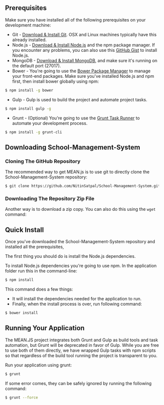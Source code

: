 ## Prerequisites
Make sure you have installed all of the following prerequisites on your development machine:
* Git - [Download & Install Git](https://git-scm.com/downloads). OSX and Linux machines typically have this already installed.
* Node.js - [Download & Install Node.js](https://nodejs.org/en/download/) and the npm package manager. If you encounter any problems, you can also use this [GitHub Gist](https://gist.github.com/isaacs/579814) to install Node.js.
* MongoDB - [Download & Install MongoDB](http://www.mongodb.org/downloads), and make sure it's running on the default port (27017).
* Bower - You're going to use the [Bower Package Manager](http://bower.io/) to manage your front-end packages. Make sure you've installed Node.js and npm first, then install bower globally using npm:

```bash
$ npm install -g bower
```

* Gulp - Gulp is used to build the project and automate project tasks.

```bash
$ npm install gulp -g
```

* Grunt - (Optional) You're going to use the [Grunt Task Runner](http://gruntjs.com/) to automate your development process.

```bash
$ npm install -g grunt-cli
```

## Downloading School-Management-System

### Cloning The GitHub Repository
The recommended way to get MEAN.js is to use git to directly clone the School-Management-System repository:

```bash
$ git clone https://github.com/NitinSatpal/School-Management-System.git
```


### Downloading The Repository Zip File
Another way is to download a zip copy. You can also do this using the `wget` command:


## Quick Install
Once you've downloaded the School-Management-System repository and installed all the prerequisites,

The first thing you should do is install the Node.js dependencies.

To install Node.js dependencies you're going to use npm. In the application folder run this in the command-line:

```bash
$ npm install
```

This command does a few things:
* It will install the dependencies needed for the application to run.
* Finally, when the install process is over, run following command:

```bash
$ bower install
```

## Running Your Application

The MEAN.JS project integrates both Grunt and Gulp as build tools and task automation, but Grunt will be deprecated in favor of Gulp.
While you are free to use both of them directly, we have wrapped Gulp tasks with npm scripts so that regardless of the build tool running the project is transparent to you.

Run your application using grunt:
```bash
$ grunt
```

If some error comes, they can be safely ignored by running the following command:

```bash
$ grunt --force
```
